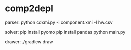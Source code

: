 # comp2depl
parser: python cdxmi.py -i component.xmi -l hw.csv

solver: pip install pyomo
        pip install pandas
        python main.py

drawer: ./gradlew draw